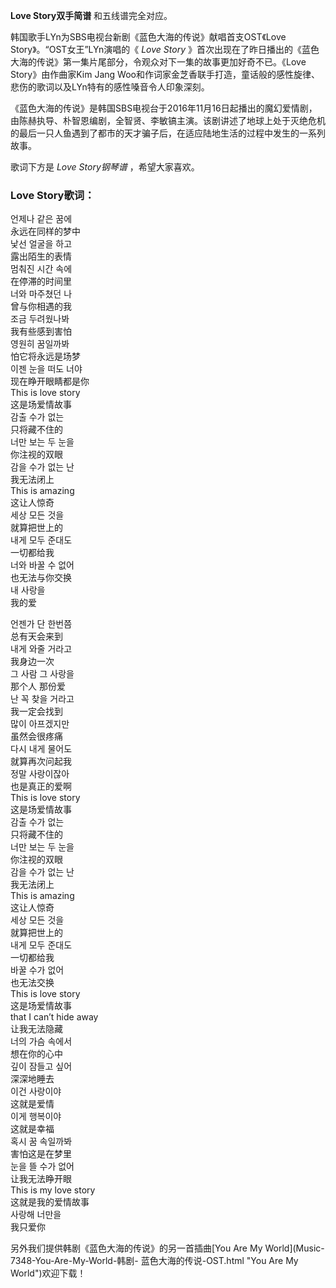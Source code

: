

**Love Story双手简谱** 和五线谱完全对应。

韩国歌手LYn为SBS电视台新剧《蓝色大海的传说》献唱首支OST《Love Story》。“OST女王”LYn演唱的《 _Love Story_
》首次出现在了昨日播出的《蓝色大海的传说》第一集片尾部分，令观众对下一集的故事更加好奇不已。《Love Story》由作曲家Kim Jang
Woo和作词家金芝香联手打造，童话般的感性旋律、悲伤的歌词以及LYn特有的感性嗓音令人印象深刻。

《蓝色大海的传说》是韩国SBS电视台于2016年11月16日起播出的魔幻爱情剧，由陈赫执导、朴智恩编剧，全智贤、李敏镐主演。该剧讲述了地球上处于灭绝危机的最后一只人鱼遇到了都市的天才骗子后，在适应陆地生活的过程中发生的一系列故事。

歌词下方是 _Love Story钢琴谱_ ，希望大家喜欢。

### Love Story歌词：

언제나 같은 꿈에  
永远在同样的梦中  
낯선 얼굴을 하고  
露出陌生的表情  
멈춰진 시간 속에  
在停滞的时间里  
너와 마주쳤던 나  
曾与你相遇的我  
조금 두려웠나봐  
我有些感到害怕  
영원히 꿈일까봐  
怕它将永远是场梦  
이젠 눈을 떠도 너야  
现在睁开眼睛都是你  
This is love story  
这是场爱情故事  
감출 수가 없는  
只将藏不住的  
너만 보는 두 눈을  
你注视的双眼  
감을 수가 없는 난  
我无法闭上  
This is amazing  
这让人惊奇  
세상 모든 것을  
就算把世上的  
내게 모두 준대도  
一切都给我  
너와 바꿀 수 없어  
也无法与你交换  
내 사랑을  
我的爱

언젠가 단 한번쯤  
总有天会来到  
내게 와줄 거라고  
我身边一次  
그 사람 그 사랑을  
那个人 那份爱  
난 꼭 찾을 거라고  
我一定会找到  
많이 아프겠지만  
虽然会很疼痛  
다시 내게 물어도  
就算再次问起我  
정말 사랑이잖아  
也是真正的爱啊  
This is love story  
这是场爱情故事  
감출 수가 없는  
只将藏不住的  
너만 보는 두 눈을  
你注视的双眼  
감을 수가 없는 난  
我无法闭上  
This is amazing  
这让人惊奇  
세상 모든 것을  
就算把世上的  
내게 모두 준대도  
一切都给我  
바꿀 수가 없어  
也无法交换  
This is love story  
这是场爱情故事  
that I can’t hide away  
让我无法隐藏  
너의 가슴 속에서  
想在你的心中  
깊이 잠들고 싶어  
深深地睡去  
이건 사랑이야  
这就是爱情  
이게 행복이야  
这就是幸福  
혹시 꿈 속일까봐  
害怕这是在梦里  
눈을 뜰 수가 없어  
让我无法睁开眼  
This is my love story  
这就是我的爱情故事  
사랑해 너만을  
我只爱你

另外我们提供韩剧《蓝色大海的传说》的另一首插曲[You Are My World](Music-7348-You-Are-My-World-韩剧-
蓝色大海的传说-OST.html "You Are My World")欢迎下载！

